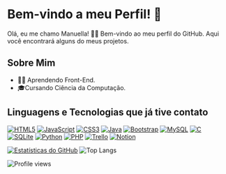 # Bem-vindo a meu Perfil! 👋

Olá, eu me chamo Manuella! 👨‍💻 Bem-vindo ao meu perfil do GitHub. Aqui você encontrará alguns do meus projetos.

## Sobre Mim

- 👩‍💻 Aprendendo Front-End.
- 🎓Cursando Ciência da Computação.

## Linguagens e Tecnologias que já tive contato 

[![HTML5](https://img.shields.io/badge/HTML5-E34F26?style=for-the-badge&logo=html5&logoColor=white)](https://developer.mozilla.org/en-US/docs/Web/Guide/HTML/HTML5)
[![JavaScript](https://img.shields.io/badge/JavaScript-323330?style=for-the-badge&logo=javascript&logoColor=F7DF1E)](https://developer.mozilla.org/en-US/docs/Web/JavaScript)
[![CSS3](https://img.shields.io/badge/CSS3-1572B6?style=for-the-badge&logo=css3&logoColor=white)](https://developer.mozilla.org/en-US/docs/Web/CSS)
[![Java](https://img.shields.io/badge/Java-ED8B00?style=for-the-badge&logo=openjdk&logoColor=white)](https://www.oracle.com/java/)
[![Bootstrap](https://img.shields.io/badge/Bootstrap-563D7C?style=for-the-badge&logo=bootstrap&logoColor=white)](https://getbootstrap.com/)
[![MySQL](https://img.shields.io/badge/MySQL-00000F?style=for-the-badge&logo=mysql&logoColor=white)](https://www.mysql.com/)
[![C](https://img.shields.io/badge/C-00599C?style=for-the-badge&logo=c&logoColor=white)](https://en.wikipedia.org/wiki/C_(programming_language))
[![SQLite](https://img.shields.io/badge/SQLite-07405E?style=for-the-badge&logo=sqlite&logoColor=white)](https://www.sqlite.org/)
[![Python](https://img.shields.io/badge/Python-3776AB?style=for-the-badge&logo=python&logoColor=white)](https://www.python.org/)
[![PHP](https://img.shields.io/badge/PHP-777BB4?style=for-the-badge&logo=php&logoColor=white)](https://www.php.net/)
[![Trello](https://img.shields.io/badge/Trello-0052CC?style=for-the-badge&logo=trello&logoColor=white)](https://trello.com/)
[![Notion](https://img.shields.io/badge/Notion-000000?style=for-the-badge&logo=notion&logoColor=white)](https://www.notion.so/)


[![Estatísticas do GitHub](https://github-readme-stats.vercel.app/api?username=manukuiawa&show_icons=true&theme=dracula)](https://github.com/anuraghazra/github-readme-stats) 
![Top Langs](https://github-readme-stats.vercel.app/api/top-langs/?username=manukuiawa&hide=javascript,html&bg_color=f17ea1&card_width=300&text_color=ffffff&title_color=ffffff)

![Profile views](https://komarev.com/ghpvc/?username=manukuiawa&color=ff0077)



